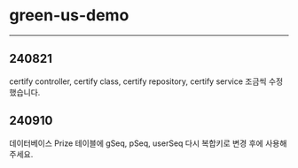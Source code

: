 # green-us-demo
---
240821<br>
---
certify controller, certify class, certify repository, certify service 조금씩 수정했습니다.<br>


240910<br>
---
데이터베이스 Prize 테이블에 gSeq, pSeq, userSeq 다시 복합키로 변경 후에 사용해주세요.<br>

